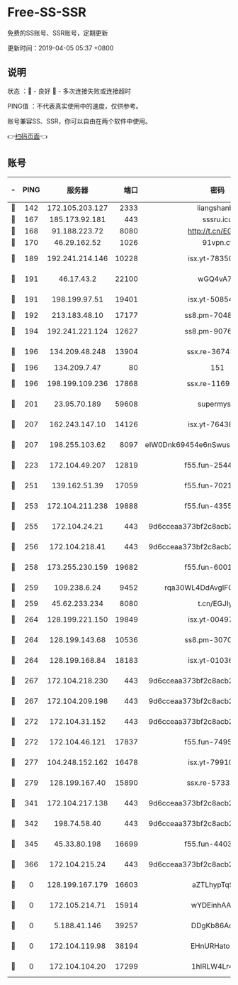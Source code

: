 # Free-SS-SSR

免费的SS账号、SSR账号，定期更新

更新时间：2019-04-05 05:37 +0800

## 说明

状态     ：🙂 - 良好 🙁 - 多次连接失败或连接超时

PING值   ：不代表真实使用中的速度，仅供参考。

账号兼容SS、SSR，你可以自由在两个软件中使用。

👉[扫码页面](https://liesauer.github.io/Free-SS-SSR/)👈

## 账号

|-|PING|服务器|端口|密码|加密方式|区域|
|:----:|:----:|:-----:|-----:|:----:|:----:|:----:|
|🙂|142|172.105.203.127|2333|liangshanbo|chacha20|JP|
|🙂|167|185.173.92.181|443|sssru.icu|rc4-md5|RU|
|🙂|168|91.188.223.72|8080|http://t.cn/EGJIyrl|rc4-md5|RU|
|🙂|170|46.29.162.52|1026|91vpn.cf|rc4-md5|RU|
|🙂|189|192.241.214.146|10228|isx.yt-78350737|aes-256-cfb|US|
|🙂|191|46.17.43.2|22100|wGQ4vA7D|aes-256-gcm|RU|
|🙂|191|198.199.97.51|19401|isx.yt-50854256|aes-256-cfb|US|
|🙂|192|213.183.48.10|17177|ss8.pm-70485550|rc4-md5|RU|
|🙂|194|192.241.221.124|12627|ss8.pm-90761308|aes-256-cfb|US|
|🙂|196|134.209.48.248|13904|ssx.re-36743043|aes-256-cfb|US|
|🙂|196|134.209.7.47|80|151|chacha20|US|
|🙂|196|198.199.109.236|17868|ssx.re-11691395|aes-256-cfb|US|
|🙂|201|23.95.70.189|59608|supermyssr|chacha20-ietf|US|
|🙂|207|162.243.147.10|14126|isx.yt-76438840|aes-256-cfb|US|
|🙂|207|198.255.103.62|8097|eIW0Dnk69454e6nSwuspv9DmS201tQ0D|aes-256-cfb|US|
|🙂|223|172.104.49.207|12819|f55.fun-25442615|aes-256-cfb|SG|
|🙂|251|139.162.51.39|17059|f55.fun-70212251|aes-256-cfb|SG|
|🙂|253|172.104.211.238|19888|f55.fun-43554596|aes-256-cfb|US|
|🙂|255|172.104.24.21|443|9d6cceaa373bf2c8acb22e60b6a58be6|aes-256-cfb|US|
|🙂|256|172.104.218.41|443|9d6cceaa373bf2c8acb22e60b6a58be6|aes-256-cfb|US|
|🙂|258|173.255.230.159|19682|f55.fun-60016732|aes-256-cfb|US|
|🙂|259|109.238.6.24|9452|rqa30WL4DdAvgIFG6Fs3znzTa|aes-256-cfb|FR|
|🙂|259|45.62.233.234|8080|t.cn/EGJIyrl|rc4-md5|CA|
|🙂|264|128.199.221.150|19849|isx.yt-00497856|aes-256-cfb|SG|
|🙂|264|128.199.143.68|10536|ss8.pm-30707550|aes-256-cfb|SG|
|🙂|264|128.199.168.84|18183|isx.yt-01036381|aes-256-cfb|SG|
|🙂|267|172.104.218.230|443|9d6cceaa373bf2c8acb22e60b6a58be6|aes-256-cfb|US|
|🙂|267|172.104.209.198|443|9d6cceaa373bf2c8acb22e60b6a58be6|aes-256-cfb|US|
|🙂|272|172.104.31.152|443|9d6cceaa373bf2c8acb22e60b6a58be6|aes-256-cfb|US|
|🙂|272|172.104.46.121|17837|f55.fun-74959561|aes-256-cfb|SG|
|🙂|277|104.248.152.162|16478|isx.yt-79910339|aes-256-cfb|SG|
|🙂|279|128.199.167.40|15890|ssx.re-57331403|aes-256-cfb|SG|
|🙂|341|172.104.217.138|443|9d6cceaa373bf2c8acb22e60b6a58be6|aes-256-cfb|US|
|🙂|342|198.74.58.40|443|9d6cceaa373bf2c8acb22e60b6a58be6|aes-256-cfb|US|
|🙂|345|45.33.80.198|16699|f55.fun-44032536|aes-256-cfb|US|
|🙂|366|172.104.215.24|443|9d6cceaa373bf2c8acb22e60b6a58be6|aes-256-cfb|US|
|🙁|0|128.199.167.179|16603|aZTLhypTqSZ8|aes-256-cfb|SG|
|🙁|0|172.105.214.71|15914|wYDEinhAAnPx|aes-256-cfb|JP|
|🙁|0|5.188.41.146|39257|DDgKb86Aoju5|aes-256-cfb|RU|
|🙁|0|172.104.119.98|38194|EHnURHato27G|aes-256-cfb|JP|
|🙁|0|172.104.104.20|17299|1hIRLW4Lr4Kw|aes-256-cfb|JP|
